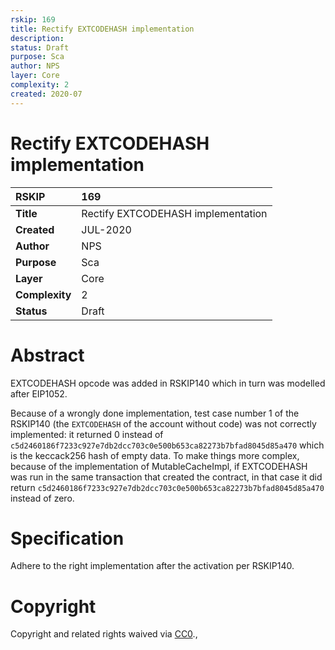 ```yaml
---
rskip: 169
title: Rectify EXTCODEHASH implementation
description: 
status: Draft
purpose: Sca
author: NPS
layer: Core
complexity: 2
created: 2020-07
---
```

# Rectify EXTCODEHASH implementation


|RSKIP          | 169 |
| :------------ |:-------------|
|**Title**      |Rectify EXTCODEHASH implementation|
|**Created**    |JUL-2020 |
|**Author**     |NPS |
|**Purpose**    |Sca |
|**Layer**      |Core |
|**Complexity** |2 |
|**Status**     |Draft |


# **Abstract**

EXTCODEHASH opcode was added in RSKIP140 which in turn was modelled after EIP1052. 

Because of a wrongly done implementation, test case number 1 of the RSKIP140 (the `EXTCODEHASH` of the account without code) was not correctly implemented: it returned 0 instead of `c5d2460186f7233c927e7db2dcc703c0e500b653ca82273b7bfad8045d85a470` which is the keccack256 hash of empty data. To make things more complex, because of the implementation of MutableCacheImpl, if EXTCODEHASH was run in the same transaction that created the contract, in that case it did return `c5d2460186f7233c927e7db2dcc703c0e500b653ca82273b7bfad8045d85a470` instead of zero.

# **Specification**

Adhere to the right implementation after the activation per RSKIP140.

# **Copyright**

Copyright and related rights waived via [CC0](https://creativecommons.org/publicdomain/zero/1.0/).,

 
